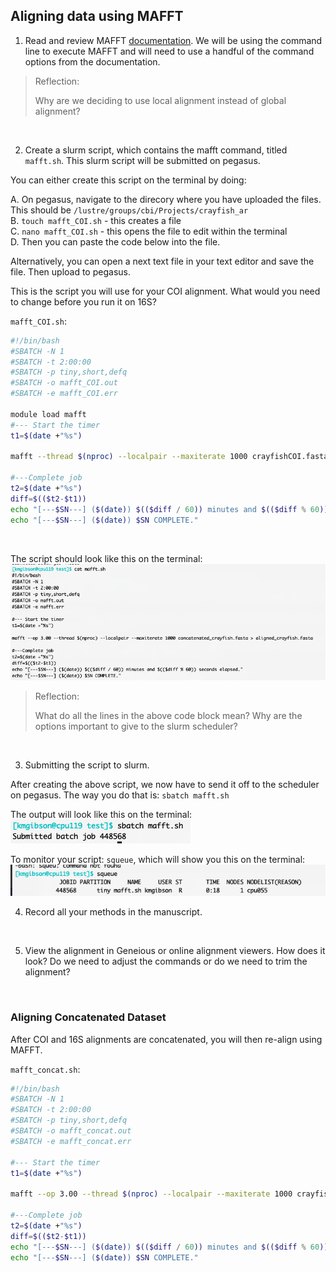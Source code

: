 ## Aligning data using MAFFT 

1. Read and review MAFFT [documentation](https://mafft.cbrc.jp/alignment/software/manual/manual.html). We will be using the command line to execute MAFFT and will need to use a handful of the command options from the documentation.

> Reflection:
> 
> Why are we deciding to use local alignment instead of global alignment?
<br/>


2. Create a slurm script, which contains the mafft command, titled `mafft.sh`. This slurm script will be submitted on pegasus.

You can either create this script on the terminal by doing:

A.  On pegasus, navigate to the direcory where you have uploaded the files. This should be `/lustre/groups/cbi/Projects/crayfish_ar`   
B.  `touch mafft_COI.sh` - this creates a file <br/>
C.  `nano mafft_COI.sh` - this opens the file to edit within the terminal <br/>
D.  Then you can paste the code below into the file. 
<br/>

Alternatively, you can open a next text file in your text editor and save the file. Then upload to pegasus.

This is the script you will use for your COI alignment. What would you need to change before you run it on 16S?

`mafft_COI.sh`:

```bash
#!/bin/bash
#SBATCH -N 1
#SBATCH -t 2:00:00
#SBATCH -p tiny,short,defq
#SBATCH -o mafft_COI.out
#SBATCH -e mafft_COI.err

module load mafft
#--- Start the timer
t1=$(date +"%s")

mafft --thread $(nproc) --localpair --maxiterate 1000 crayfishCOI.fasta > aligned_crayfishCOI.fasta

#---Complete job
t2=$(date +"%s")
diff=$(($t2-$t1))
echo "[---$SN---] ($(date)) $(($diff / 60)) minutes and $(($diff % 60)) seconds elapsed."
echo "[---$SN---] ($(date)) $SN COMPLETE."

```
<br/>


The script should look like this on the terminal: <br/>
![mafft_img1](/images/mafft_img1.png)

> Reflection:
> 
> What do all the lines in the above code block mean? Why are the options important to give to the slurm scheduler?
<br/>


3. Submitting the script to slurm. <br/>

After creating the above script, we now have to send it off to the scheduler on pegasus. The way you do that is: `sbatch mafft.sh`

The output will look like this on the terminal: <br/>
![mafft_img2](/images/mafft_img2.png)

To monitor your script: `squeue`, which will show you this on the terminal: <br/>
![mafft_img3](/images/mafft_img3.png)
<br/>

4. Record all your methods in the manuscript. 
<br/>


5. View the alignment in Geneious or online alignment viewers. How does it look? Do we need to adjust the commands or do we need to trim the alignment?
<br/>

### Aligning Concatenated Dataset

After COI and 16S alignments are concatenated, you will then re-align using MAFFT.
<br/>

`mafft_concat.sh`:

```bash
#!/bin/bash
#SBATCH -N 1
#SBATCH -t 2:00:00
#SBATCH -p tiny,short,defq
#SBATCH -o mafft_concat.out
#SBATCH -e mafft_concat.err

#--- Start the timer
t1=$(date +"%s")

mafft --op 3.00 --thread $(nproc) --localpair --maxiterate 1000 crayfish_concat.fasta > aligned_crayfish_concat.fasta

#---Complete job
t2=$(date +"%s")
diff=$(($t2-$t1))
echo "[---$SN---] ($(date)) $(($diff / 60)) minutes and $(($diff % 60)) seconds elapsed."
echo "[---$SN---] ($(date)) $SN COMPLETE."

```
<br/>
